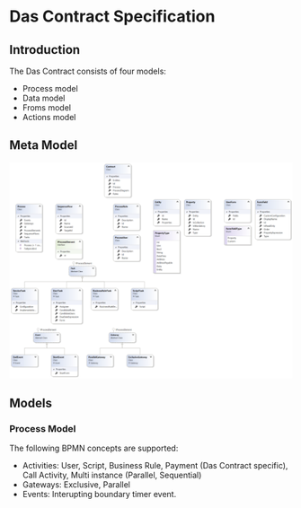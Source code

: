 # Das Contract Specification 

## Introduction 
The Das Contract consists of four models: 
- Process model 
- Data model 
- Froms model
- Actions model 

## Meta Model
![UML](ContractDiagram.png)

## Models

### Process Model
The following BPMN concepts are supported: 
- Activities: User, Script, Business Rule, Payment (Das Contract specific), Call Activity, Multi instance (Parallel, Sequential) 
- Gateways: Exclusive, Parallel
- Events: Interupting boundary timer event. 


